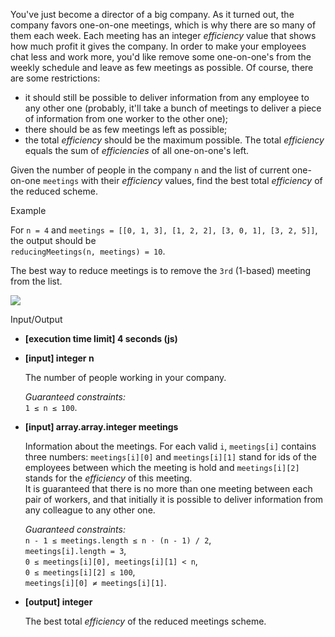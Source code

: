 
You've just become a director of a big company. As it turned out, the company favors one-on-one meetings, which is why there are so many of them each week. Each meeting has an integer  _efficiency_  value that shows how much profit it gives the company. In order to make your employees chat less and work more, you'd like remove some one-on-one's from the weekly schedule and leave as few meetings as possible. Of course, there are some restrictions:

-   it should still be possible to deliver information from any employee to any other one (probably, it'll take a bunch of meetings to deliver a piece of information from one worker to the other one);
-   there should be as few meetings left as possible;
-   the total  _efficiency_  should be the maximum possible. The total  _efficiency_  equals the sum of  _efficiencies_  of all one-on-one's left.

Given the number of people in the company  `n`  and the list of current one-on-one  `meetings`  with their  _efficiency_  values, find the best total  _efficiency_  of the reduced scheme.

Example

For  `n = 4`  and  `meetings = [[0, 1, 3], [1, 2, 2], [3, 0, 1], [3, 2, 5]]`,  
the output should be  
`reducingMeetings(n, meetings) = 10`.

The best way to reduce meetings is to remove the  `3rd`  (1-based) meeting from the list.

![](https://codesignal.s3.amazonaws.com/tasks/reducingMeetings/img/example.png?_tm=1582083615115)

Input/Output

-   **[execution time limit] 4 seconds (js)**
    
-   **[input] integer n**
    
    The number of people working in your company.
    
    _Guaranteed constraints:_  
    `1 ≤ n ≤ 100`.
    
-   **[input] array.array.integer meetings**
    
    Information about the meetings. For each valid  `i`,  `meetings[i]`  contains three numbers:  `meetings[i][0]`  and  `meetings[i][1]`  stand for ids of the employees between which the meeting is hold and  `meetings[i][2]`  stands for the  _efficiency_  of this meeting.  
    It is guaranteed that there is no more than one meeting between each pair of workers, and that initially it is possible to deliver information from any colleague to any other one.
    
    _Guaranteed constraints:_  
    `n - 1 ≤ meetings.length ≤ n · (n - 1) / 2`,  
    `meetings[i].length = 3`,  
    `0 ≤ meetings[i][0], meetings[i][1] < n`,  
    `0 ≤ meetings[i][2] ≤ 100`,  
    `meetings[i][0] ≠ meetings[i][1]`.
    
-   **[output] integer**
    
    The best total  _efficiency_  of the reduced meetings scheme.
